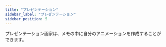 ```yaml
---
title: "プレゼンテーション"
sidebar_label: "プレゼンテーション"
sidebar_position: 5
---
```


プレゼンテーション画家は、メモの中に自分のアニメーションを作成することができます。
